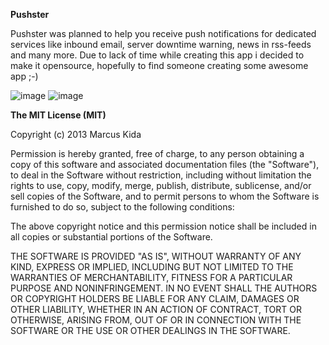 **Pushster**

Pushster was planned to help you receive push notifications for dedicated services like inbound email, server downtime warning, news in rss-feeds and many more. Due to lack of time while creating this app i decided to make it opensource, hopefully to find someone creating some awesome app ;-)

![image](https://raw.github.com/kimar/Pushster/master/Screenshots/Screen1.png)
![image](https://raw.github.com/kimar/Pushster/master/Screenshots/Screen2.png)


**The MIT License (MIT)**

Copyright (c) 2013 Marcus Kida

Permission is hereby granted, free of charge, to any person obtaining a copy of this software and associated documentation files (the "Software"), to deal in the Software without restriction, including without limitation the rights to use, copy, modify, merge, publish, distribute, sublicense, and/or sell copies of the Software, and to permit persons to whom the Software is furnished to do so, subject to the following conditions:

The above copyright notice and this permission notice shall be included in all copies or substantial portions of the Software.

THE SOFTWARE IS PROVIDED "AS IS", WITHOUT WARRANTY OF ANY KIND, EXPRESS OR IMPLIED, INCLUDING BUT NOT LIMITED TO THE WARRANTIES OF MERCHANTABILITY, FITNESS FOR A PARTICULAR PURPOSE AND NONINFRINGEMENT. IN NO EVENT SHALL THE AUTHORS OR COPYRIGHT HOLDERS BE LIABLE FOR ANY CLAIM, DAMAGES OR OTHER LIABILITY, WHETHER IN AN ACTION OF CONTRACT, TORT OR OTHERWISE, ARISING FROM, OUT OF OR IN CONNECTION WITH THE SOFTWARE OR THE USE OR OTHER DEALINGS IN THE SOFTWARE.
